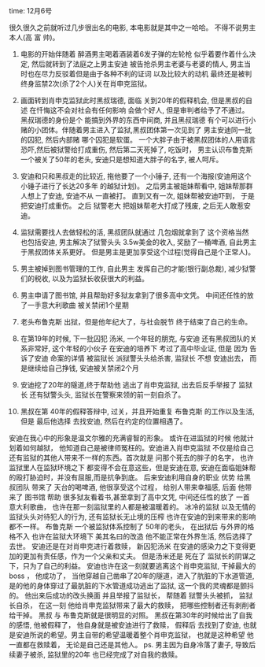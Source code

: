time: 12月6号

很久很久之前就听过几步很出名的电影, 本电影就是其中之一哈哈。 不得不说男主本人(高 富 帅)。

1. 电影的开始伴随着 醉酒男主喝着酒装着6发子弹的左轮枪 似乎着要作着什么决定, 然后就转到了法庭之上男主安迪 被告抢杀男主老婆与老婆的情人, 男主当时也在尽力反驳着但是由于各种不利的证词 以及比较大的动机 最终还是被判终身监禁2次(杀了2个人)关在肖申克监狱。

2. 画面转到肖申克监狱此时黑叔瑞德, 面临 关到20年的假释机会, 但是黑叔的自述 在忏悔这不会对社会有任何影响 会做个好人, 但是审判者给予了不通过。 黑叔瑞德的身份是个 能搞到外界的东西中间商, 并且黑叔瑞德 有个可以进行小赌的小团体。伴随着男主进入了监狱,黑叔团体第一次见到了 男主安迪同一批的囚犯, 然后内部赌 哪个囚犯是软蛋。 一个大胖子由于被黑叔团体的人用语言恐吓,然后被狱警给打成重伤, 然后第二天死掉了, 吃饭时， 男主认识布鲁克斯一个被关了50年的老头, 安迪只是想知道大胖子的名字, 被人呵斥。

3. 安迪和只和黑叔走的比较近, 拖他要了一个小锤子, 还有一个海报(安迪用这个小锤子进行了长达20多年 的越狱计划)。 之后男主被姐妹帮看中, 姐妹帮那群人想上了安迪, 安迪不从 一直被打。 直到又有一次, 姐妹帮被安迪吓到， 于是把安迪打成重伤。 之后 狱警老大 把姐妹帮老大打成了残废, 之后无人敢惹安迪。

4. 监狱需要找人去做轻松的活, 黑叔团队就通过 几包烟就拿到了 这个资格当然 也包括安迪, 男主解决了狱警头头 3.5w美金的收入, 奖励了一桶啤酒, 自此男主于黑叔团体关系更好。 但是男主是更加享受这个过程(觉得自己是个正常人)。

5. 男主被掉到图书管理的工作, 自此男主 发挥自己的才能(银行副总裁), 减少狱警们的税收, 以及为监狱长收获很大的利益。

6. 男主申请了图书馆, 并且帮助好多狱友拿到了很多高中文凭。 中间还任性的放了一手意大利歌曲 被关禁闭1个星期

7. 老头布鲁克斯 出狱，但是他年纪大了，与社会脱节 终于结束了自己的生命。

9. 在第19年的时候, 下一批囚犯 汤米, 一个年轻的朋克, 与安迪 还有黑叔团队的关系非常好, 这个年轻的小伙子 在安迪的培养下 考过了高中毕业证, 但是 因为 告诉了安迪 命案的详情 被监狱长 派狱警头头给杀害, 监狱长 不想 安迪出去， 而是继续给自己挣钱, 安迪被关禁闭2个月

10. 安迪挖了20年的隧道,终于帮助他 逃出了肖申克监狱, 出去后反手举报了 监狱长 还有狱警头头, 监狱长在警察来领的前一刻自杀了。

11. 黑叔在第 40年的假释答辩中, 过关，并且开始重复 布鲁克斯 的工作以及生活, 但是 最后他选择 去找安迪, 然后在约定的位置相遇了。


安迪在我心中的形象是温文尔雅的充满睿智的形象。 或许在进监狱的时候 他就计划着如何越狱， 他知道自己是被律师冤枉的。安迪进入肖申克监狱 不仅是给自己 还有监狱的其他人带来不一样的东西。首次就是 问那个死去的胖子的名字， 也许监狱里人在监狱环境之下 都变得不会在意这些，但是安迪在意, 安迪在面临姐妹帮的殴打胁迫时，并没有屈服,而是抗争到底。 后来安迪利用自身的职业 优势 给黑叔团队 带来了 天台的喝啤酒, 他很享受这个过程， 给别人带来幸福感, 后面 他带来了 图书馆 帮助 很多狱友看着书,甚至拿到了高中文凭, 中间还任性的放了 一首 意大利歌曲， 也许在那一刻监狱里的人都是被温暖着的。 冰冷的监狱 以及无情的监狱头头对待犯人的行为, 还有监狱长无止境的压榨 也许在安迪的到来带来的影响都不一样。 布鲁克斯 一个被监狱体系控制了 50年的老头， 在出狱后 与外界的格格不入 也许在监狱大环境下 美其名曰的改造 他不能正常在外界生活, 然后选择了去世。 安迪还是在对肖申克进行着救赎， 新囚犯汤米 在安迪的感染力之下变得更加的更加有责任感，作为一个父亲和丈夫。 但是汤米还是 死在了 监狱长的阴谋之下，只为了自己的利益。 安迪也许在这一刻就要逃离这个肖申克监狱, 干掉最大的boss ， 他成功了， 当他穿越自己凿串了20年的隧道，进入了肮脏的下水道管道, 是的他的身体穿过了最肮脏的下水管道成功逃出了监狱, 这一个我的灵魂都是颤抖的。 他出来后成功的改头换面 并且举报了监狱长， 帮随着 狱警头头被抓， 监狱长自杀， 在这一刻 他给肖申克监狱带来了最大的救赎， 把哪些控制者还有剥削者给干掉。 黑叔 与 布鲁克斯就是很明显的对照。 黑叔在第30年的时候给出了自我的感悟, 他被假释了， 他自身就是被安迪进行了救赎， 假释后 去找到了安迪, 也就是安迪所说的希望。男主自带的希望温暖着整个肖申克监狱， 也就是这种希望 他一直都在救赎着， 无论是自己还是其他人。 ps. 男主因为自身冷落了妻子, 导致后续妻子被杀, 监狱里的20年 也已经完成了对自我的救赎。





